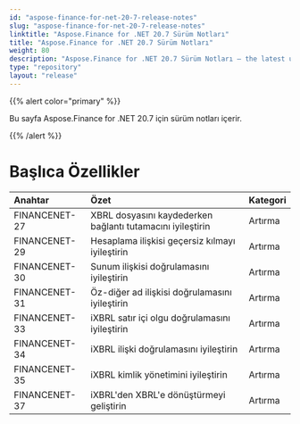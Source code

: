 ```yaml
---
id: "aspose-finance-for-net-20-7-release-notes"
slug: "aspose-finance-for-net-20-7-release-notes"
linktitle: "Aspose.Finance for .NET 20.7 Sürüm Notları"
title: "Aspose.Finance for .NET 20.7 Sürüm Notları"
weight: 80
description: "Aspose.Finance for .NET 20.7 Sürüm Notları – the latest updates and fixes."
type: "repository"
layout: "release"
---
```

{{% alert color="primary" %}}

Bu sayfa Aspose.Finance for .NET 20.7 için sürüm notları içerir.

{{% /alert %}}

# Başlıca Özellikler

|**Anahtar**|**Özet**|**Kategori**|
|:- |:- |:- |
|FINANCENET-27|XBRL dosyasını kaydederken bağlantı tutamacını iyileştirin|Artırma|
|FINANCENET-29|Hesaplama ilişkisi geçersiz kılmayı iyileştirin|Artırma|
|FINANCENET-30|Sunum ilişkisi doğrulamasını iyileştirin|Artırma|
|FINANCENET-31|Öz-diğer ad ilişkisi doğrulamasını iyileştirin|Artırma|
|FINANCENET-33|iXBRL satır içi olgu doğrulamasını iyileştirin|Artırma|
|FINANCENET-34|iXBRL ilişki doğrulamasını iyileştirin|Artırma|
|FINANCENET-35|iXBRL kimlik yönetimini iyileştirin|Artırma|
|FINANCENET-37|iXBRL'den XBRL'e dönüştürmeyi geliştirin|Artırma|

